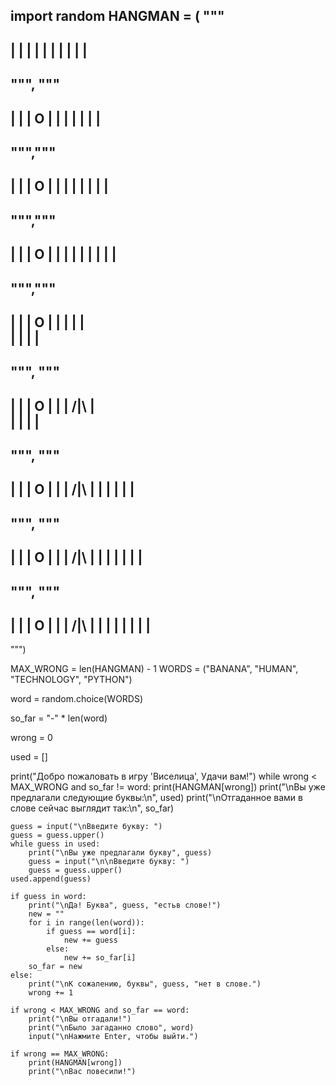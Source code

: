 import random
HANGMAN = (
"""
------
|    |
|
|
|
|
|
|
|
|
----------
""",
"""
------
|    |
|    O
|
|
|
|
|
|
|
----------
""","""
------
|    |
|    O
|    |
|
|
|
|
|
|
----------
""","""
------
|    |
|    O
|    |
|    |
|
|
|
|
|
----------
""","""
------
|    |
|    O
|    |
|    |
|    
|
|
|
|
----------
""",
"""
------
|    |
|    O
|    |
|   /|\\
|    
|
|
|
|
----------
""",
"""
------
|    |
|    O
|    |
|   /|\\
|    |
|
|
|
|
----------
""",
"""
------
|    |
|    O
|    |
|   /|\\
|    | 
|   | 
|
|
|
----------
""",
"""
------
|    |
|    O
|    |
|   /|\\
|    | 
|   | |
|
|
|
----------
""")

MAX_WRONG = len(HANGMAN) - 1
WORDS = ("BANANA", "HUMAN", "TECHNOLOGY", "PYTHON")

word = random.choice(WORDS)

so_far = "-" * len(word)

wrong = 0

used = []

print("Добро пожаловать в игру 'Виселица', Удачи вам!")
while wrong < MAX_WRONG and so_far != word:
    print(HANGMAN[wrong])
    print("\nВы уже предлагали следующие буквы:\n", used)
    print("\nОтгаданное вами в слове сейчас выглядит так:\n", so_far)

    guess = input("\nВведите букву: ")
    guess = guess.upper()
    while guess in used:
        print("\nВы уже предлагали букву", guess)
        guess = input("\n\nВведите букву: ")
        guess = guess.upper()
    used.append(guess)

    if guess in word:
        print("\nДа! Буква", guess, "естьв слове!")
        new = ""
        for i in range(len(word)):
            if guess == word[i]:
                new += guess
            else:
                new += so_far[i]
        so_far = new
    else:
        print("\nК сожалению, буквы", guess, "нет в слове.")
        wrong += 1

    if wrong < MAX_WRONG and so_far == word:
        print("\nВы отгадали!")
        print("\nБыло загаданно слово", word)
        input("\nНажмите Enter, чтобы выйти.")

    if wrong == MAX_WRONG:
        print(HANGMAN[wrong])
        print("\nВас повесили!")
